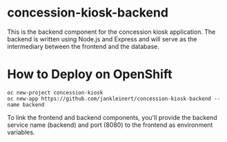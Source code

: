 # concession-kiosk-backend

This is the backend component for the concession kiosk application. The backend is written using Node.js and Express and will serve as the intermediary between the frontend and the database.

# How to Deploy on OpenShift

```
oc new-project concession-kiosk
oc new-app https://github.com/jankleinert/concession-kiosk-backend --name backend
```

To link the frontend and backend components, you'll provide the backend service name (backend) and port (8080) to the frontend as environment variables.


